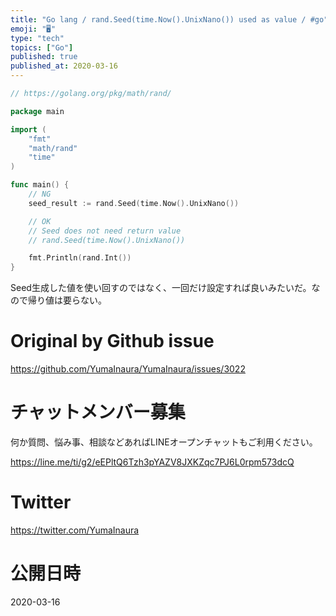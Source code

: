 ```yaml
---
title: "Go lang / rand.Seed(time.Now().UnixNano()) used as value / #go"
emoji: "🖥"
type: "tech"
topics: ["Go"]
published: true
published_at: 2020-03-16
---
```


```go
// https://golang.org/pkg/math/rand/

package main

import (
	"fmt"
	"math/rand"
	"time"
)

func main() {
	// NG
	seed_result := rand.Seed(time.Now().UnixNano())

	// OK
	// Seed does not need return value
	// rand.Seed(time.Now().UnixNano())

	fmt.Println(rand.Int())
}
```

Seed生成した値を使い回すのではなく、一回だけ設定すれば良いみたいだ。なので帰り値は要らない。

# Original by Github issue

https://github.com/YumaInaura/YumaInaura/issues/3022








<!-- Update From Qiita API -->

# チャットメンバー募集


何か質問、悩み事、相談などあればLINEオープンチャットもご利用ください。

https://line.me/ti/g2/eEPltQ6Tzh3pYAZV8JXKZqc7PJ6L0rpm573dcQ





# Twitter


https://twitter.com/YumaInaura


<!-- Update From Qiita API -->



# 公開日時

2020-03-16
